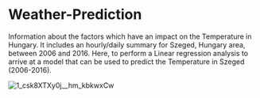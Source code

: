 # Weather-Prediction
Information about  the factors which have an impact on the Temperature in Hungary. It includes an hourly/daily summary for Szeged, Hungary area, between 2006 and 2016. Here, to perform a Linear regression analysis to arrive at a model that can be used to predict the Temperature in Szeged (2006-2016).

![1_csk8XTXy0j__hm_kbkwxCw](https://user-images.githubusercontent.com/88396377/135219373-6e5f614f-0106-4785-8a82-b373a36a82fa.jpeg)
